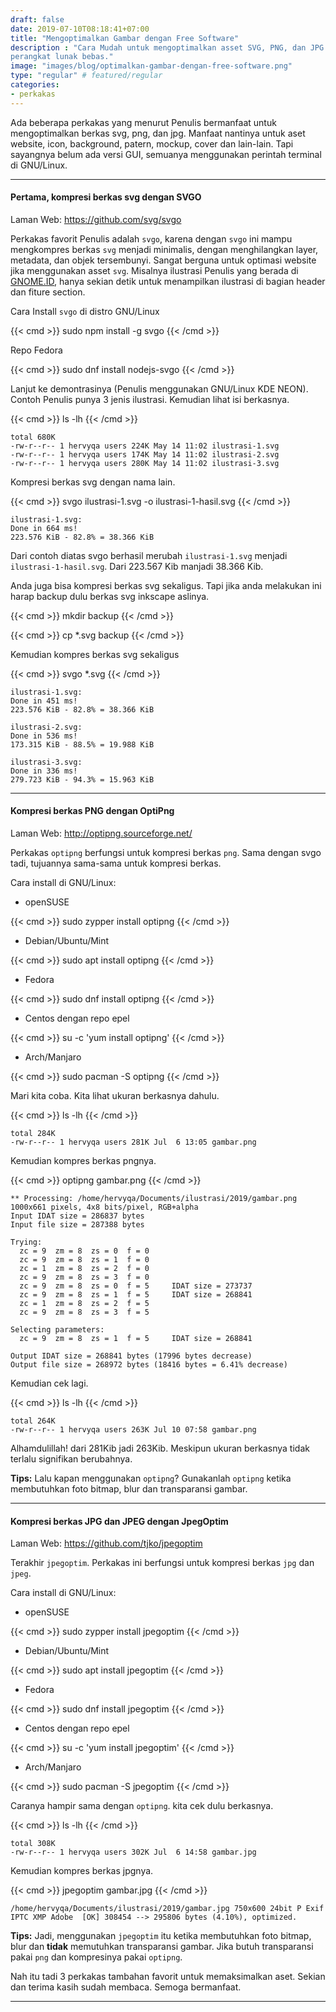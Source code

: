 ```yaml
---
draft: false
date: 2019-07-10T08:18:41+07:00
title: "Mengoptimalkan Gambar dengan Free Software"
description : "Cara Mudah untuk mengoptimalkan asset SVG, PNG, dan JPG dengan
perangkat lunak bebas."
image: "images/blog/optimalkan-gambar-dengan-free-software.png"
type: "regular" # featured/regular
categories:
- perkakas
---
```


Ada beberapa perkakas yang menurut Penulis bermanfaat untuk mengoptimalkan
berkas svg, png, dan jpg. Manfaat nantinya untuk aset website, icon, background,
patern, mockup, cover dan lain-lain. Tapi sayangnya belum ada versi GUI,
semuanya menggunakan perintah terminal di GNU/Linux.

***

#### Pertama, kompresi berkas svg dengan SVGO

Laman Web: https://github.com/svg/svgo

Perkakas favorit Penulis adalah `svgo`, karena dengan `svgo` ini mampu
mengkompres berkas `svg` menjadi minimalis, dengan menghilangkan layer,
metadata, dan objek tersembunyi. Sangat berguna untuk optimasi website jika
menggunakan asset `svg`. Misalnya ilustrasi Penulis yang berada di [GNOME.ID],
hanya sekian detik untuk menampilkan ilustrasi di bagian header dan fiture
section.

Cara Install `svgo` di distro GNU/Linux

{{< cmd >}}
sudo npm install -g svgo
{{< /cmd >}}

Repo Fedora

{{< cmd >}}
sudo dnf install nodejs-svgo
{{< /cmd >}}

Lanjut ke demontrasinya (Penulis menggunakan GNU/Linux KDE NEON). Contoh Penulis
punya 3 jenis ilustrasi. Kemudian lihat isi berkasnya.

{{< cmd >}}
ls -lh
{{< /cmd >}}

```
total 680K
-rw-r--r-- 1 hervyqa users 224K May 14 11:02 ilustrasi-1.svg
-rw-r--r-- 1 hervyqa users 174K May 14 11:02 ilustrasi-2.svg
-rw-r--r-- 1 hervyqa users 280K May 14 11:02 ilustrasi-3.svg
```

Kompresi berkas svg dengan nama lain.

{{< cmd >}}
svgo ilustrasi-1.svg -o ilustrasi-1-hasil.svg
{{< /cmd >}}

```
ilustrasi-1.svg:
Done in 664 ms!
223.576 KiB - 82.8% = 38.366 KiB
```

Dari contoh diatas svgo berhasil merubah `ilustrasi-1.svg` menjadi
`ilustrasi-1-hasil.svg`. Dari 223.567 Kib manjadi 38.366 Kib.

Anda juga bisa kompresi berkas svg sekaligus. Tapi jika anda melakukan ini harap
backup dulu berkas svg inkscape aslinya.

{{< cmd >}}
mkdir backup
{{< /cmd >}}

{{< cmd >}}
cp *.svg backup
{{< /cmd >}}

Kemudian kompres berkas svg sekaligus

{{< cmd >}}
svgo *.svg
{{< /cmd >}}

```
ilustrasi-1.svg:
Done in 451 ms!
223.576 KiB - 82.8% = 38.366 KiB

ilustrasi-2.svg:
Done in 536 ms!
173.315 KiB - 88.5% = 19.988 KiB

ilustrasi-3.svg:
Done in 336 ms!
279.723 KiB - 94.3% = 15.963 KiB
```

***

#### Kompresi berkas PNG dengan OptiPng

Laman Web: http://optipng.sourceforge.net/

Perkakas `optipng` berfungsi untuk kompresi berkas `png`. Sama dengan svgo tadi,
tujuannya sama-sama untuk kompresi berkas.

Cara install di GNU/Linux:

* openSUSE

{{< cmd >}}
sudo zypper install optipng
{{< /cmd >}}

* Debian/Ubuntu/Mint

{{< cmd >}}
sudo apt install optipng
{{< /cmd >}}

* Fedora

{{< cmd >}}
sudo dnf install optipng
{{< /cmd >}}

* Centos dengan repo epel

{{< cmd >}}
su -c 'yum install optipng'
{{< /cmd >}}

* Arch/Manjaro

{{< cmd >}}
sudo pacman -S optipng
{{< /cmd >}}

Mari kita coba.
Kita lihat ukuran berkasnya dahulu.

{{< cmd >}}
ls -lh
{{< /cmd >}}

```
total 284K
-rw-r--r-- 1 hervyqa users 281K Jul  6 13:05 gambar.png
```

Kemudian kompres berkas pngnya.

{{< cmd >}}
optipng gambar.png
{{< /cmd >}}

```
** Processing: /home/hervyqa/Documents/ilustrasi/2019/gambar.png
1000x661 pixels, 4x8 bits/pixel, RGB+alpha
Input IDAT size = 286837 bytes
Input file size = 287388 bytes

Trying:
  zc = 9  zm = 8  zs = 0  f = 0
  zc = 9  zm = 8  zs = 1  f = 0
  zc = 1  zm = 8  zs = 2  f = 0
  zc = 9  zm = 8  zs = 3  f = 0
  zc = 9  zm = 8  zs = 0  f = 5		IDAT size = 273737
  zc = 9  zm = 8  zs = 1  f = 5		IDAT size = 268841
  zc = 1  zm = 8  zs = 2  f = 5
  zc = 9  zm = 8  zs = 3  f = 5
                               
Selecting parameters:
  zc = 9  zm = 8  zs = 1  f = 5		IDAT size = 268841

Output IDAT size = 268841 bytes (17996 bytes decrease)
Output file size = 268972 bytes (18416 bytes = 6.41% decrease)
```

Kemudian cek lagi.

{{< cmd >}}
ls -lh
{{< /cmd >}}

```
total 264K
-rw-r--r-- 1 hervyqa users 263K Jul 10 07:58 gambar.png
```

Alhamdulillah! dari 281Kib jadi 263Kib. Meskipun ukuran berkasnya tidak terlalu
signifikan berubahnya.

**Tips:** Lalu kapan menggunakan `optipng`? Gunakanlah `optipng` ketika
membutuhkan foto bitmap, blur dan transparansi gambar.

***

#### Kompresi berkas JPG dan JPEG dengan JpegOptim

Laman Web: https://github.com/tjko/jpegoptim

Terakhir `jpegoptim`. Perkakas ini berfungsi untuk kompresi berkas `jpg` dan
`jpeg`.

Cara install di GNU/Linux:

* openSUSE

{{< cmd >}}
sudo zypper install jpegoptim
{{< /cmd >}}

* Debian/Ubuntu/Mint

{{< cmd >}}
sudo apt install jpegoptim
{{< /cmd >}}

* Fedora

{{< cmd >}}
sudo dnf install jpegoptim
{{< /cmd >}}

* Centos dengan repo epel

{{< cmd >}}
su -c 'yum install jpegoptim'
{{< /cmd >}}

* Arch/Manjaro

{{< cmd >}}
sudo pacman -S jpegoptim
{{< /cmd >}}

Caranya hampir sama dengan `optipng`. kita cek dulu berkasnya.

{{< cmd >}}
ls -lh
{{< /cmd >}}

```
total 308K
-rw-r--r-- 1 hervyqa users 302K Jul  6 14:58 gambar.jpg
```

Kemudian kompres berkas jpgnya.

{{< cmd >}}
jpegoptim gambar.jpg
{{< /cmd >}}

```
/home/hervyqa/Documents/ilustrasi/2019/gambar.jpg 750x600 24bit P Exif IPTC XMP Adobe  [OK] 308454 --> 295806 bytes (4.10%), optimized.
```

**Tips:** Jadi, menggunakan `jpegoptim` itu ketika membutuhkan foto bitmap, blur
dan **tidak** memutuhkan transparansi gambar. Jika butuh transparansi pakai
`png` dan kompresinya pakai `optipng`.

Nah itu tadi 3 perkakas tambahan favorit untuk memaksimalkan aset. Sekian dan
terima kasih sudah membaca. Semoga bermanfaat.

***

[Inkscape]:https://www.inkscape.org
[Gimp]:https://www.gimp.org
[GNOME.ID]:https://www.gnome.id
